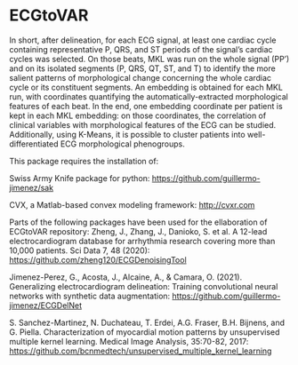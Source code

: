 # ECGtoVAR

In short, after delineation, for each ECG signal, at least one cardiac cycle containing representative P, QRS, and ST periods of the signal’s cardiac cycles was selected. On those beats, MKL was run on the whole signal (PP’) and on its isolated segments (P, QRS, QT, ST, and T) to identify the more salient patterns of morphological change concerning the whole cardiac cycle or its constituent segments. An embedding is obtained for each MKL run, with coordinates quantifying the automatically-extracted morphological features of each beat. In the end, one embedding coordinate per patient is kept in each MKL embedding: on those coordinates, the correlation of clinical variables with morphological features of the ECG can be studied. Additionally, using K-Means, it is possible to cluster patients into well-differentiated ECG morphological phenogroups.


This package requires the installation of:

Swiss Army Knife package for python: 
https://github.com/guillermo-jimenez/sak

CVX, a Matlab-based convex modeling framework:
http://cvxr.com



Parts of the following packages have been used for the ellaboration of ECGtoVAR repository:
Zheng, J., Zhang, J., Danioko, S. et al. A 12-lead electrocardiogram database for arrhythmia research covering more than 10,000 patients. Sci Data 7, 48 (2020): https://github.com/zheng120/ECGDenoisingTool

Jimenez-Perez, G., Acosta, J., Alcaine, A., & Camara, O. (2021). Generalizing electrocardiogram delineation: Training convolutional neural networks with synthetic data augmentation: https://github.com/guillermo-jimenez/ECGDelNet

S. Sanchez-Martinez, N. Duchateau, T. Erdei, A.G. Fraser, B.H. Bijnens, and G. Piella. Characterization of myocardial motion patterns by unsupervised multiple kernel learning. Medical Image Analysis, 35:70-82, 2017: https://github.com/bcnmedtech/unsupervised_multiple_kernel_learning
